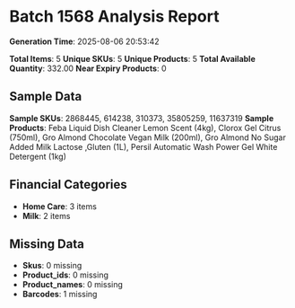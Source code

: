 # Batch 1568 Analysis Report

**Generation Time**: 2025-08-06 20:53:42

**Total Items**: 5
**Unique SKUs**: 5
**Unique Products**: 5
**Total Available Quantity**: 332.00
**Near Expiry Products**: 0

## Sample Data
**Sample SKUs**: 2868445, 614238, 310373, 35805259, 11637319
**Sample Products**: Feba Liquid Dish Cleaner Lemon Scent (4kg), Clorox Gel Citrus (750ml), Gro Almond Chocolate Vegan Milk (200ml), Gro Almond No Sugar Added Milk Lactose ,Gluten (1L), Persil Automatic Wash Power Gel White Detergent (1kg)

## Financial Categories
- **Home Care**: 3 items
- **Milk**: 2 items

## Missing Data
- **Skus**: 0 missing
- **Product_ids**: 0 missing
- **Product_names**: 0 missing
- **Barcodes**: 1 missing
